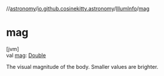 //[astronomy](../../../index.md)/[io.github.cosinekitty.astronomy](../index.md)/[IllumInfo](index.md)/[mag](mag.md)

# mag

[jvm]\
val [mag](mag.md): [Double](https://kotlinlang.org/api/latest/jvm/stdlib/kotlin/-double/index.html)

The visual magnitude of the body. Smaller values are brighter.
